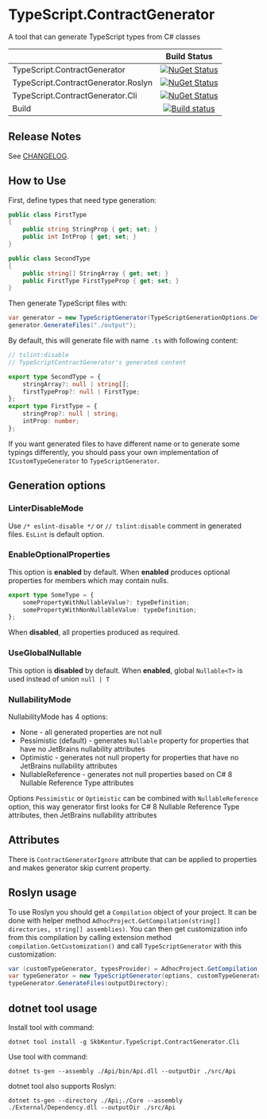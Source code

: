 # TypeScript.ContractGenerator

A tool that can generate TypeScript types from C# classes

|                                     | Build Status |
|-------------------------------------|:--------------: |
| TypeScript.ContractGenerator        | [![NuGet Status](https://img.shields.io/nuget/v/SkbKontur.TypeScript.ContractGenerator.svg)](https://www.nuget.org/packages/SkbKontur.TypeScript.ContractGenerator/) |
| TypeScript.ContractGenerator.Roslyn | [![NuGet Status](https://img.shields.io/nuget/v/SkbKontur.TypeScript.ContractGenerator.Roslyn.svg)](https://www.nuget.org/packages/SkbKontur.TypeScript.ContractGenerator.Roslyn/) |
| TypeScript.ContractGenerator.Cli    | [![NuGet Status](https://img.shields.io/nuget/v/SkbKontur.TypeScript.ContractGenerator.Cli.svg)](https://www.nuget.org/packages/SkbKontur.TypeScript.ContractGenerator.Cli/) |
| Build                               | [![Build status](https://github.com/skbkontur/TypeScript.ContractGenerator/actions/workflows/actions.yml/badge.svg)](https://github.com/skbkontur/TypeScript.ContractGenerator/actions) |


## Release Notes

See [CHANGELOG](CHANGELOG.md).

## How to Use

First, define types that need type generation:

```csharp
public class FirstType
{
    public string StringProp { get; set; }
    public int IntProp { get; set; }
}

public class SecondType
{
    public string[] StringArray { get; set; }
    public FirstType FirstTypeProp { get; set; }
}
```

Then generate TypeScript files with:

```csharp
var generator = new TypeScriptGenerator(TypeScriptGenerationOptions.Default, CustomTypeGenerator.Null, new RootTypesProvider(typeof(SecondType)));
generator.GenerateFiles("./output");
```

By default, this will generate file with name `.ts` with following content:

```ts
// tslint:disable
// TypeScriptContractGenerator's generated content

export type SecondType = {
    stringArray?: null | string[];
    firstTypeProp?: null | FirstType;
};
export type FirstType = {
    stringProp?: null | string;
    intProp: number;
};
```

If you want generated files to have different name or to generate some typings differently, you should pass your own implementation of `ICustomTypeGenerator` to `TypeScriptGenerator`.

## Generation options

### LinterDisableMode

Use `/* eslint-disable */` or `// tslint:disable` comment in generated files. `EsLint` is default option.

### EnableOptionalProperties

This option is **enabled** by default. When **enabled** produces optional properties for members which may contain nulls.

```ts
export type SomeType = {
    somePropertyWithNullableValue?: typeDefinition;
    somePropertyWithNonNullableValue: typeDefinition;
};

```
When **disabled**, all properties produced as required.

### UseGlobalNullable

This option is **disabled** by default. When **enabled**, global `Nullable<T>` is used instead of union `null | T`

### NullabilityMode

NullabilityMode has 4 options:
- None - all generated properties are not null
- Pessimistic (default) - generates `Nullable` property for properties that have no JetBrains nullability attributes
- Optimistic - generates not null property for properties that have no JetBrains nullability attributes
- NullableReference - generates not null properties based on C# 8 Nullable Reference Type attributes

Options `Pessimistic` or `Optimistic` can be combined with `NullableReference` option, this way generator first looks for C# 8 Nullable Reference Type attributes, then JetBrains nullability attributes

## Attributes

There is `ContractGeneratorIgnore` attribute that can be applied to properties and makes generator skip current property.

## Roslyn usage

To use Roslyn you should get a `Compilation` object of your project. It can be done with helper method `AdhocProject.GetCompilation(string[] directories, string[] assemblies)`.
You can then get customization info from this compilation by calling extension method `compilation.GetCustomization()` and call `TypeScriptGenerator` with this customization:
```csharp
var (customTypeGenerator, typesProvider) = AdhocProject.GetCompilation(directories, assemblies).GetCustomization();
var typeGenerator = new TypeScriptGenerator(options, customTypeGenerator, typesProvider);
typeGenerator.GenerateFiles(outputDirectory);
```

## dotnet tool usage

Install tool with command:

`dotnet tool install -g SkbKontur.TypeScript.ContractGenerator.Cli`

Use tool with command:

`dotnet ts-gen --assembly ./Api/bin/Api.dll --outputDir ./src/Api`

dotnet tool also supports Roslyn:

`dotnet ts-gen --directory ./Api;./Core --assembly ./External/Dependency.dll --outputDir ./src/Api`
